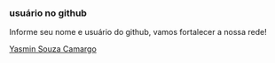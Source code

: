 ### usuário no github

Informe seu nome e usuário do github, vamos fortalecer a nossa rede!






[Yasmin Souza Camargo](https://github.com/Yasmin-Camargo)